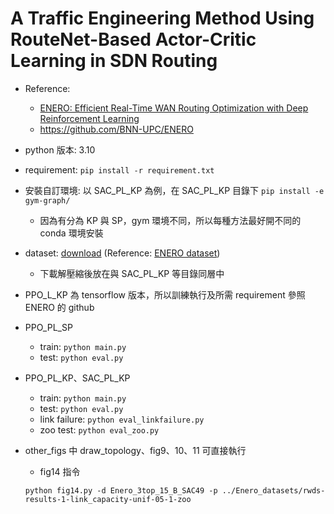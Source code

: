 # A Traffic Engineering Method Using RouteNet-Based Actor-Critic Learning in SDN Routing

- Reference:
    - [ENERO: Efficient Real-Time WAN Routing
Optimization with Deep Reinforcement Learning](https://arxiv.org/pdf/2109.10883.pdf)
    - https://github.com/BNN-UPC/ENERO
    
- python 版本: 3.10
- requirement: `pip install -r requirement.txt`
- 安裝自訂環境: 以 SAC_PL_KP 為例，在 SAC_PL_KP 目錄下 `pip install -e gym-graph/`
    - 因為有分為 KP 與 SP，gym 環境不同，所以每種方法最好開不同的 conda 環境安裝
- dataset: [download](https://drive.google.com/file/d/1I8txvqhQLfiRGfn1DqafeW7YLYwtfXOk/view?usp=sharing) (Reference: [ENERO dataset](https://drive.google.com/file/d/1gem-VQ5MY3L54B77XUYt-rTbemyKmaqs/view))
    - 下載解壓縮後放在與 SAC_PL_KP 等目錄同層中

- PPO_L_KP 為 tensorflow 版本，所以訓練執行及所需 requirement 參照 ENERO 的 github

- PPO_PL_SP
    - train: `python main.py`
    - test: `python eval.py`
- PPO_PL_KP、SAC_PL_KP
    - train: `python main.py`
    - test: `python eval.py`
    - link failure: `python eval_linkfailure.py`
    - zoo test: `python eval_zoo.py`
- other_figs 中 draw_topology、fig9、10、11 可直接執行
    - fig14 指令
    ```
    python fig14.py -d Enero_3top_15_B_SAC49 -p ../Enero_datasets/rwds-results-1-link_capacity-unif-05-1-zoo
    ```
